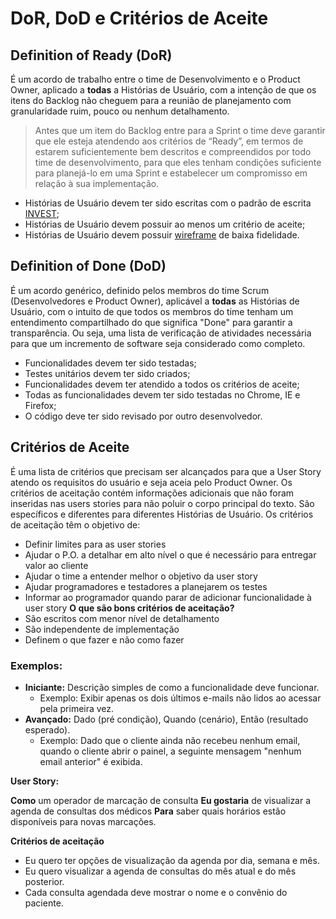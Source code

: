 # DoR, DoD e Critérios de Aceite
## Definition of Ready (DoR)
É um acordo de trabalho entre o time de Desenvolvimento e o Product Owner, aplicado a **todas** a Histórias de Usuário, com a intenção de que os itens do Backlog não cheguem para a reunião de planejamento com granularidade ruim, pouco ou nenhum detalhamento.
> Antes que um item do Backlog entre para a Sprint o time deve garantir que ele esteja atendendo aos critérios de “Ready”, em termos de estarem suficientemente bem descritos e compreendidos por todo time de desenvolvimento, para que eles tenham condições suficiente para planejá-lo em uma Sprint e estabelecer um compromisso em relação à sua implementação.
- Histórias de Usuário devem ter sido escritas com o padrão de escrita [INVEST](https://github.com/ItzOliver/Programa_de_Bolsas_AWS_for_Software_Quality_Test_Automation/blob/pb_sprint3/Sprint3/Dia%203/Dia_3_User_Stories.md#técnica-invest);
- Histórias de Usuário devem possuir ao menos um critério de aceite;
- Histórias de Usuário devem possuir [wireframe](https://github.com/ItzOliver/Programa_de_Bolsas_AWS_for_Software_Quality_Test_Automation/blob/pb_sprint3/Sprint3/Dia%203/Dia_3_User_Stories.md#criação-das-interfaces-com-o-usuário) de baixa fidelidade.
## Definition of Done (DoD)
É um acordo genérico, definido pelos membros do time Scrum (Desenvolvedores e Product Owner), aplicável a **todas** as Histórias de Usuário, com o intuito de que todos os membros do time tenham um entendimento compartilhado do que significa "Done" para garantir a transparência. Ou seja, uma lista de verificação de atividades necessária para que um incremento de software seja considerado como completo.
- Funcionalidades devem ter sido testadas;
- Testes unitários devem ter sido criados;
- Funcionalidades devem ter atendido a todos os critérios de aceite;
- Todas as funcionalidades devem ter sido testadas no Chrome, IE e Firefox;
- O código deve ter sido revisado por outro desenvolvedor.
## Critérios de Aceite
É uma lista de critérios que precisam ser alcançados para que a User Story atendo os requisitos do usuário e seja aceia pelo Product Owner. Os critérios de aceitação contém informações adicionais que não foram inseridas nas users stories para não poluir o corpo principal do texto.
São específicos e diferentes para diferentes Histórias de Usuário.
Os critérios de aceitação têm o objetivo de:
- Definir limites para as user stories
- Ajudar o P.O. a detalhar em alto nível o que é necessário para entregar valor ao cliente
- Ajudar o time a entender melhor o objetivo da user story
- Ajudar programadores e testadores a planejarem os testes
- Informar ao programador quando parar de adicionar funcionalidade à user story
**O que são bons critérios de aceitação?**
- São escritos com menor nível de detalhamento
- São independente de implementação
- Definem o que fazer e não como fazer
### Exemplos:
- **Iniciante:** Descrição simples de como a funcionalidade deve funcionar.
    - Exemplo: Exibir apenas os dois últimos e-mails não lidos ao acessar pela primeira vez.
- **Avançado:** Dado (pré condição), Quando (cenário), Então (resultado esperado).
    - Exemplo: Dado que o cliente ainda não recebeu nenhum email, quando o cliente abrir o painel, a seguinte mensagem "nenhum email anterior" é exibida.

**User Story:**

**Como** um operador de marcação de consulta
**Eu gostaria** de visualizar a agenda de consultas dos médicos
**Para** saber quais horários estão disponíveis para novas marcações.

**Critérios de aceitação**
- Eu quero ter opções de visualização da agenda por dia, semana e mês.
- Eu quero visualizar a agenda de consultas do mês atual e do mês posterior.
- Cada consulta agendada deve mostrar o nome e o convênio do paciente.